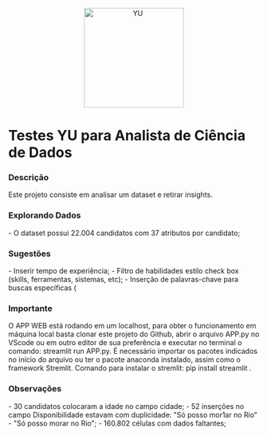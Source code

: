 <div>
<p align="center">
  <a href="https://www.linkedin.com/in/anderson-garcia-36644845/" target="_blank" >
    <img alt="YU" src="https://lh3.googleusercontent.com/6RTey2FNg81v2rd4aUnia9vK5Bk20BpU8b849JRkQ1j2J__nNngHfhHvnVt9hxNX0XVf3w=s170" width="200" />
  </a>
</p>
</div>
  <h1>
    Testes YU para Analista de Ciência de Dados
  </h1>
</div>
<div>
  <h3>Descrição</h3>
  <p>
    Este projeto consiste em analisar um dataset e retirar insights.
  </p>
</div>
<div>
<div>
  <h3>Explorando Dados</h3>
  <p>
    - O dataset possui 22.004 candidatos com 37 atributos por candidato;
  </p>
</div>
<div>
  <h3>Sugestões</h3>
  <p>
    - Inserir tempo de experiência;
    - Filtro de habilidades estilo check box (skills, ferramentas, sistemas, etc);
    - Inserção de palavras-chave para buscas específicas (
  </p>
</div>
<div>
  <h3>Importante</h3>
  <p>
    O APP WEB está rodando em um localhost, para obter o funcionamento em máquina local basta clonar este projeto do Github, abrir o arquivo APP.py no VScode ou em outro editor de sua preferência e executar no terminal o comando: streamlit run APP.py. É necessário importar os pacotes indicados no início do arquivo ou ter o pacote anaconda instalado, assim como o framework Stremlit. Comando para instalar o stremlit: pip install streamlit .
  </p>
</div>
 <h3>Observações</h3>
  <p>
    - 30 candidatos colocaram a idade no campo cidade;
    - 52 inserções no campo Disponibilidade estavam com duplicidade: "Só posso mor1ar no Rio" - "Só posso morar no Rio";
    - 160.802 células com dados faltantes;
  </p>
</div>

